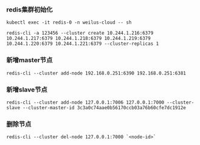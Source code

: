 ### redis集群初始化
```
kubectl exec -it redis-0 -n weilus-cloud -- sh
```

```
redis-cli -a 123456 --cluster create 10.244.1.216:6379 10.244.1.217:6379 10.244.1.218:6379 10.244.1.219:6379 10.244.1.220:6379 10.244.1.221:6379 --cluster-replicas 1
```

### 新增master节点
```
redis-cli --cluster add-node 192.168.0.251:6390 192.168.0.251:6381
```

### 新增slave节点
```
redis-cli --cluster add-node 127.0.0.1:7006 127.0.0.1:7000 --cluster-slave --cluster-master-id 3c3a0c74aae0b56170ccb03a76b60cfe7dc1912e
```

### 删除节点
```
redis-cli --cluster del-node 127.0.0.1:7000 `<node-id>`
```


